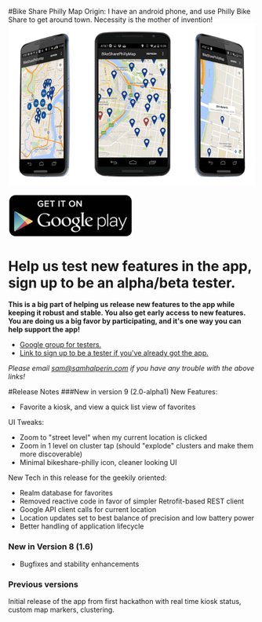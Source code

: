 #Bike Share Philly Map
Origin: I have an android phone, and use Philly Bike Share to get around town.  Necessity is the mother of invention!
![Bike Share App](readme-assets/bikeshare.png?raw=true)


[![Google Play](readme-assets/google_play.png?raw=true)](https://play.google.com/store/apps/details?id=com.samhalperin.phillybikesharemap)


# Help us test new features in the app, sign up to be an alpha/beta tester.
**This is a big part of helping us release new features to the app while keeping it robust and stable. You also get early access to new features.  You are doing us a big favor by participating, and it's one way you can help support the app!**


+ [Google group for testers.](https://groups.google.com/forum/#!forum/philly-bike-share-map-alphabeta-testers)
+ [Link to sign up to be a tester if you've already got the app.](https://play.google.com/apps/testing/com.samhalperin.phillybikesharemap)

*Please email sam@samhalperin.com if you have any trouble with the above links!*

#Release Notes
###New in version 9 (2.0-alpha1)
New Features:
+ Favorite a kiosk, and view a quick list view of favorites

UI Tweaks:
+ Zoom to "street level" when my current location is clicked
+ Zoom in 1 level on cluster tap (should "explode" clusters and make them more discoverable)
+ Minimal bikeshare-philly icon, cleaner looking UI

New Tech in this release for the geekily oriented:
+ Realm database for favorites
+ Removed reactive code in favor of simpler Retrofit-based REST client
+ Google API client calls for current location
+ Location updates set to best balance of precision and low battery power
+ Better handling of application lifecycle

### New in Version 8 (1.6)
+ Bugfixes and stability enhancements

### Previous versions
Initial release of the app from first hackathon with real time kiosk status, custom map markers, clustering.  
